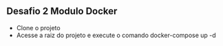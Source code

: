 ## Desafio 2 Modulo Docker

- Clone o projeto
- Acesse a raiz do projeto e execute o comando docker-compose up -d